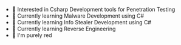- 👀 Interested in Csharp Development tools for Penetration Testing
- 🌱 Currently learning Malware Development using C#
- 🌱 Currently learning Info Stealer Development using C#
- 🌱 Currently learning Reverse Engineering 
- 💞️ I'm purely red

<!---
User07x07/User07x07 is a ✨ special ✨ repository because its `README.md` (this file) appears on your GitHub profile.
You can click the Preview link to take a look at your changes.
--->
